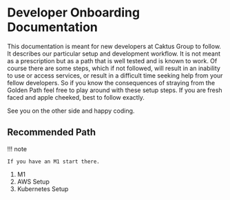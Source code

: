 # Developer Onboarding Documentation
This documentation is meant for new developers at Caktus Group to follow. It describes our particular
setup and development workflow. It is not meant as a prescription but as a path that is well tested and is 
known to work. Of course there are some steps, which if not followed, will result in an inability to use or 
access services, or result in a difficult time seeking help from your fellow developers. So if you know the consequences of straying from the Golden Path feel free to play around
with these setup steps. If you are fresh faced and apple cheeked, best to follow exactly.

See you on the other side and happy coding.

## Recommended Path

!!! note

    If you have an M1 start there.

1. M1
1. AWS Setup
1. Kubernetes Setup
